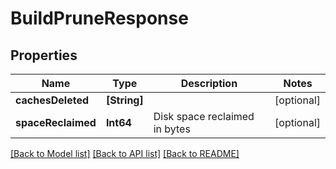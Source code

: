 # BuildPruneResponse

## Properties
Name | Type | Description | Notes
------------ | ------------- | ------------- | -------------
**cachesDeleted** | **[String]** |  | [optional] 
**spaceReclaimed** | **Int64** | Disk space reclaimed in bytes | [optional] 

[[Back to Model list]](../README.md#documentation-for-models) [[Back to API list]](../README.md#documentation-for-api-endpoints) [[Back to README]](../README.md)


